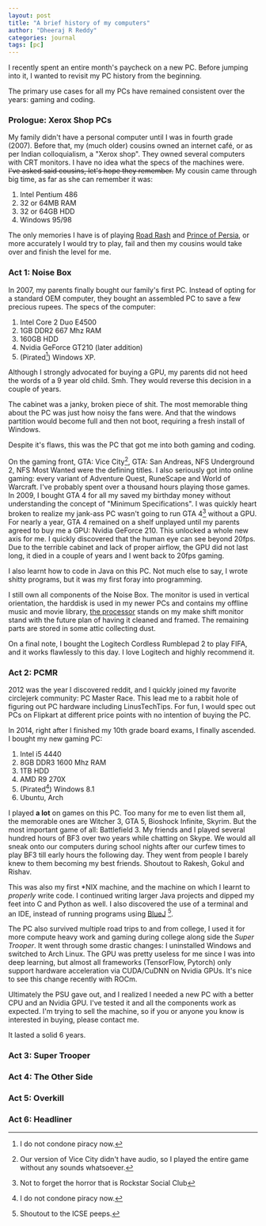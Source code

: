 ```yaml
---
layout: post
title: "A brief history of my computers"
author: "Dheeraj R Reddy"
categories: journal
tags: [pc]
---
```


I recently spent an entire month's paycheck on a new PC. Before jumping into
it, I wanted to revisit my PC history from the beginning.

The primary use cases for all my PCs have remained consistent over the years:
gaming and coding.

### Prologue: Xerox Shop PCs

My family didn't have a personal computer until I was in fourth grade (2007).
Before that, my (much older) cousins owned an internet café, or as per 
Indian colloquialism, a "Xerox shop". They owned several computers with CRT
monitors. I have no idea what the specs of the machines were. ~~I've asked said
cousins, let's hope they remember.~~ My cousin came through big time, as far as
she can remember it was:
1. Intel Pentium 486
2. 32 or 64MB RAM
3. 32 or 64GB HDD
4. Windows 95/98

The only memories I have is of playing [Road Rash](https://en.wikipedia.org/wiki/Road_Rash) 
and [Prince of Persia](https://en.wikipedia.org/wiki/Prince_of_Persia_(1989_video_game)),
or more accurately I would try to play, fail and then my cousins would take
over and finish the level for me.

### Act 1: Noise Box

In 2007, my parents finally bought our family's first PC. Instead of opting
for a standard OEM computer, they bought an assembled PC to save a few precious
rupees. The specs of the computer:
1. Intel Core 2 Duo E4500
2. 1GB DDR2 667 Mhz RAM
3. 160GB HDD
4. Nvidia GeForce GT210 (later addition)
5. (Pirated[^no-piracy]) Windows XP.

Although I strongly advocated for buying a GPU, my parents did not heed the
words of a 9 year old child. Smh. They would reverse this decision in a couple
of years.

The cabinet was a janky, broken piece of shit. The most memorable thing about
the PC was just how noisy the fans were. And that the windows partition would
become full and then not boot, requiring a fresh install of Windows.

Despite it's flaws, this was the PC that got me into both gaming and coding.

On the gaming front, GTA: Vice City[^vc-audio], GTA: San Andreas, NFS
Underground 2, NFS Most Wanted were the defining titles. I also seriously
got into online gaming: every variant of Adventure Quest, RuneScape and
World of Warcraft. I've probably spent over a thousand hours playing those
games. In 2009, I bought GTA 4 for all my saved my birthday money without
understanding the concept of "Minimum Specifications". I was quickly heart
broken to realize my jank-ass PC wasn't going to run GTA 4[^rs] without a
GPU. For nearly a year, GTA 4 remained on a shelf unplayed until my parents
agreed to buy me a GPU: Nvidia GeForce 210. This unlocked a whole new axis
for me. I quickly discovered that the human eye can see beyond 20fps. Due to
the terrible cabinet and lack of proper airflow, the GPU did not last long, it
died in a couple of years and I went back to 20fps gaming.

I also learnt how to code in Java on this PC. Not much else to say, I wrote
shitty programs, but it was my first foray into programming.

I still own all components of the Noise Box. The monitor is used in vertical
orientation, the harddisk is used in my newer PCs and contains my offline music
and movie library, [the processor](https://imgur.com/a/Ym9hZao) stands on my
make shift monitor stand with the future plan of having it cleaned and framed.
The remaining parts are stored in some attic collecting dust.

On a final note, I bought the Logitech Cordless Rumblepad 2 to play FIFA, and
it works flawlessly to this day. I love Logitech and highly recommend it.

[^no-piracy]: I do not condone piracy now.
[^vc-audio]: Our version of Vice City didn't have audio, so I played the entire game without any sounds whatsoever.
[^rs]: Not to forget the horror that is Rockstar Social Club

### Act 2: PCMR

2012 was the year I discovered reddit, and I quickly joined my favorite
circlejerk community: PC Master Race. This lead me to a rabbit hole of figuring
out PC hardware including LinusTechTips. For fun, I would spec out PCs on
Flipkart at different price points with no intention of buying the PC.

In 2014, right after I finished my 10th grade board exams, I finally ascended.
I bought my new gaming PC:
1. Intel i5 4440
2. 8GB DDR3 1600 Mhz RAM
3. 1TB HDD
4. AMD R9 270X
5. (Pirated[^no-piracy]) Windows 8.1
6. Ubuntu, Arch

I played **a lot** on games on this PC. Too many for me to even list them all,
the memorable ones are Witcher 3, GTA 5, Bioshock Infinite, Skyrim. But the
most important game of all: Battlefield 3. My friends and I played several
hundred hours of BF3 over two years while chatting on Skype. We would all sneak
onto our computers during school nights after our curfew times to play BF3 till
early hours the following day. They went from people I barely knew to them
becoming my best friends. Shoutout to Rakesh, Gokul and Rishav.

This was also my first \*NIX machine, and the machine on which I learnt to 
*properly* write code. I continued writing larger Java projects and dipped
my feet into C and Python as well. I also discovered the use of a terminal
and an IDE, instead of running programs using [BlueJ](https://www.bluej.org/)
[^icse].

The PC also survived multiple road trips to and from college, I used it for
more compute heavy work and gaming during college along side the *Super
Trooper*. It went through some drastic changes: I uninstalled Windows and
switched to Arch Linux. The GPU was pretty useless for me since I was into
deep learning, but almost all frameworks (TensorFlow, Pytorch) only support
hardware acceleration via CUDA/CuDNN on Nvidia GPUs. It's nice to see this
change recently with ROCm.

Ultimately the PSU gave out, and I realized I needed a new PC with a better
CPU and an Nvidia GPU. I've tested it and all the components work as expected.
I'm trying to sell the machine, so if you or anyone you know is interested in
buying, please contact me.

It lasted a solid 6 years.

[^icse]: Shoutout to the ICSE peeps.

### Act 3: Super Trooper

### Act 4: The Other Side

### Act 5: Overkill

### Act 6: Headliner

